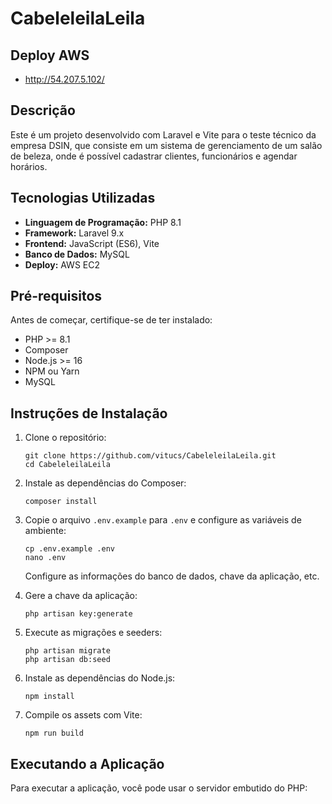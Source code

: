 # CabeleleilaLeila

## Deploy AWS
*   http://54.207.5.102/

## Descrição

Este é um projeto desenvolvido com Laravel e Vite para o teste técnico da empresa DSIN, que consiste em um sistema de gerenciamento de um salão de beleza, onde é possível cadastrar clientes, funcionários e agendar horários.

## Tecnologias Utilizadas

*   **Linguagem de Programação:** PHP 8.1
*   **Framework:** Laravel 9.x
*   **Frontend:** JavaScript (ES6), Vite
*   **Banco de Dados:** MySQL
*   **Deploy:** AWS EC2

## Pré-requisitos

Antes de começar, certifique-se de ter instalado:

*   PHP >= 8.1
*   Composer
*   Node.js >= 16
*   NPM ou Yarn
*   MySQL

## Instruções de Instalação

1.  Clone o repositório:

    ```
    git clone https://github.com/vitucs/CabeleleilaLeila.git
    cd CabeleleilaLeila
    ```

2.  Instale as dependências do Composer:

    ```
    composer install
    ```

3.  Copie o arquivo `.env.example` para `.env` e configure as variáveis de ambiente:

    ```
    cp .env.example .env
    nano .env
    ```

    Configure as informações do banco de dados, chave da aplicação, etc.

4.  Gere a chave da aplicação:

    ```
    php artisan key:generate
    ```

5.  Execute as migrações e seeders:

    ```
    php artisan migrate
    php artisan db:seed
    ```

6.  Instale as dependências do Node.js:

    ```
    npm install
    ```

7.  Compile os assets com Vite:

    ```
    npm run build
    ```

## Executando a Aplicação

Para executar a aplicação, você pode usar o servidor embutido do PHP:


